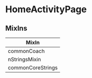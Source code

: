 # HomeActivityPage

## MixIns

<!-- @vuese:HomeActivityPage:mixIns:start -->
|MixIn|
|---|
|commonCoach|
|nStringsMixin|
|commonCoreStrings|

<!-- @vuese:HomeActivityPage:mixIns:end -->
